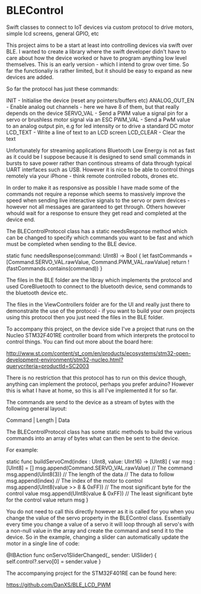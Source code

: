 # BLEControl
Swift classes to connect to IoT devices via custom protocol to drive motors, simple lcd screens, general GPIO, etc

This project aims to be a start at least into controlling devices via swift over BLE. I wanted to create a library where the swift developer didn't have to care about how the device worked or have to program anything low level themselves.  This is an early version - which I intend to grow over time.  So far the functionaliy is rather limited, but it should be easy to expand as new devices are added.

So far the protocol has just these commands:

INIT - Initialise the device (reset any pointers/buffers etc)
ANALOG_OUT_EN - Enable analog out channels - here we have 8 of them, but that really depends on the device
SERVO_VAL - Send a PWM value a signal pin for a servo or brushless motor signal via an ESC
PWM_VAL - Send a PwM value to an analog output pin, e.g for led intensity or to drive a standard DC motor
LCD_TEXT - Write a line of text to an LCD screen
LCD_CLEAR - Clear the text

Unfortunately for streaming applications Bluetooth Low Energy is not as fast as it could be I suppose because it is designed to send small commands in bursts to save power rather than continous streams of data through typical UART interfaces such as USB.  However it is nice to be able to control things remotely via your iPhone - think remote controlled robots, drones etc.

In order to make it as responsive as possible I have made some of the commands not require a reponse which seems to massively improve the speed when sending live interactive signals to the servo or pwm devices - however not all messages are garanteed to get through. Others however whould wait for a response to ensure they get read and completed at the device end.

The BLEControlProtocol class has a static needsResponse method which can be changed to specify which commands you want to be fast and which must be completed when sending to the BLE device.

static func needsResponse(command: UInt8) -> Bool {
    let fastCommands = [Command.SERVO_VAL.rawValue, Command.PWM_VAL.rawValue]
    return !(fastCommands.contains(command))
}

The files in the BLE folder are the libray which implements the protocol and used CoreBluetooth to connect to the bluetooth device, send commands to the bluetooth device etc.

The files in the ViewControllers folder are for the UI and really just there to demonstraite the use of the protocol - if you want to build your own projects using this protocol then you just need the files in the BLE folder.

To accompany this project, on the device side I've a project that runs on the Nucleo STM32F401RE controller board from which interprets the protocol to control things.  You can find out more about the board here:

http://www.st.com/content/st_com/en/products/ecosystems/stm32-open-development-environment/stm32-nucleo.html?querycriteria=productId=SC2003

There is no restriction that this protocol has to run on this device though, anything can implement the protocol, perhaps you prefer arduino?  However this is what I have at home, so this is all I've implemented it for so far.

The commands are send to the device as a stream of bytes with the following general layout:

Command | Length | Data

The BLEControlProtocol class has some static methods to build the various commands into an array of bytes what can then be sent to the device.

For example:

static func buildServoCmd(index : UInt8, value: UInt16) -> [UInt8] {
    var msg : [UInt8] = []
    msg.append(Command.SERVO_VAL.rawValue) // The command
    msg.append(UInt8(3)) // The length of the data
    // The data to follow
    msg.append(index) // The index of the motor to control
    msg.append(UInt8(value >> 8 & 0xFF)) // The most significant byte for the control value
    msg.append(UInt8(value & 0xFF)) // The least significant byte for the control value
    return msg
}

You do not need to call this directly however as it is called for you when you change the value of the servo property in the BLEControl class.  Essentially every time you change a value of a servo it will loop through all servo's with a non-null value in the array and create the command and send it to the device.  So in the example, changing a slider can automatically update the motor in a single line of code:

@IBAction func onServo1SliderChanged(_ sender: UISlider) {
    self.control?.servo[0] = sender.value
}

The accompanying project for the STM32F401RE can be found here:

https://github.com/DanXS/BLE_LCD_PWM


